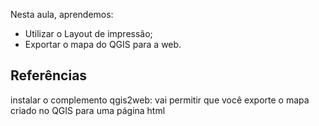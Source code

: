 Nesta aula, aprendemos:

- Utilizar o Layout de impressão;
- Exportar o mapa do QGIS para a web.

## Referências

instalar o complemento qgis2web: vai permitir que você exporte o mapa criado no QGIS para uma página html
